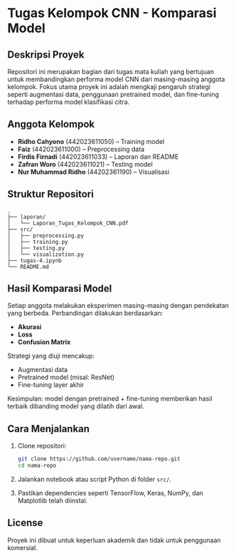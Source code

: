 
# Tugas Kelompok CNN - Komparasi Model

## Deskripsi Proyek
Repositori ini merupakan bagian dari tugas mata kuliah yang bertujuan untuk membandingkan performa model CNN dari masing-masing anggota kelompok. Fokus utama proyek ini adalah mengkaji pengaruh strategi seperti augmentasi data, penggunaan pretrained model, dan fine-tuning terhadap performa model klasifikasi citra.

## Anggota Kelompok
- **Ridho Cahyono** (442023611050) – Training model
- **Faiz** (442023611000) – Preprocessing data
- **Firdis Firnadi** (442023611033) – Laporan dan README
- **Zafran Woro** (442023611021) – Testing model
- **Nur Muhammad Ridho** (44202361190) – Visualisasi

## Struktur Repositori
```
.
├── laporan/
│   └── Laporan_Tugas_Kelompok_CNN.pdf
├── src/
│   ├── preprocessing.py
│   ├── training.py
│   ├── testing.py
│   └── visualization.py
├── tugas-4.ipynb
└── README.md
```

## Hasil Komparasi Model
Setiap anggota melakukan eksperimen masing-masing dengan pendekatan yang berbeda. Perbandingan dilakukan berdasarkan:
- **Akurasi**
- **Loss**
- **Confusion Matrix**

Strategi yang diuji mencakup:
- Augmentasi data
- Pretrained model (misal: ResNet)
- Fine-tuning layer akhir

Kesimpulan: model dengan pretrained + fine-tuning memberikan hasil terbaik dibanding model yang dilatih dari awal.

## Cara Menjalankan
1. Clone repositori:
   ```bash
   git clone https://github.com/username/nama-repo.git
   cd nama-repo
   ```

2. Jalankan notebook atau script Python di folder `src/`.

3. Pastikan dependencies seperti TensorFlow, Keras, NumPy, dan Matplotlib telah diinstal.

## License
Proyek ini dibuat untuk keperluan akademik dan tidak untuk penggunaan komersial.
